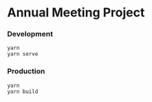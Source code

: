 # Annual Meeting Project

### Development
```
yarn
yarn serve
```

### Production
```
yarn
yarn build
```


